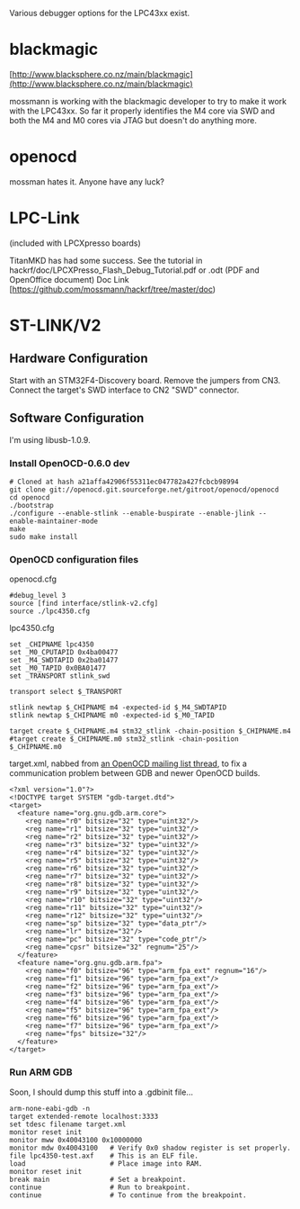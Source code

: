 Various debugger options for the LPC43xx exist.

# blackmagic

[http://www.blacksphere.co.nz/main/blackmagic](http://www.blacksphere.co.nz/main/blackmagic)

mossmann is working with the blackmagic developer to try to make it work with the LPC43xx. So far it properly identifies the M4 core via SWD and both the M4 and M0 cores via JTAG but doesn't do anything more.

# openocd

mossman hates it. Anyone have any luck?

# LPC-Link

(included with LPCXpresso boards)

TitanMKD has had some success.
See the tutorial in hackrf/doc/LPCXPresso_Flash_Debug_Tutorial.pdf or .odt (PDF and OpenOffice document)
Doc Link [https://github.com/mossmann/hackrf/tree/master/doc)

# ST-LINK/V2

## Hardware Configuration

Start with an STM32F4-Discovery board. Remove the jumpers from CN3. Connect the target's SWD interface to CN2 "SWD" connector.

## Software Configuration

I'm using libusb-1.0.9.

### Install OpenOCD-0.6.0 dev

    # Cloned at hash a21affa42906f55311ec047782a427fcbcb98994
    git clone git://openocd.git.sourceforge.net/gitroot/openocd/openocd
    cd openocd
    ./bootstrap
    ./configure --enable-stlink --enable-buspirate --enable-jlink --enable-maintainer-mode
    make
    sudo make install

### OpenOCD configuration files

openocd.cfg

    #debug_level 3
    source [find interface/stlink-v2.cfg]
    source ./lpc4350.cfg

lpc4350.cfg

    set _CHIPNAME lpc4350
    set _M0_CPUTAPID 0x4ba00477
    set _M4_SWDTAPID 0x2ba01477
    set _M0_TAPID 0x0BA01477
    set _TRANSPORT stlink_swd

    transport select $_TRANSPORT

    stlink newtap $_CHIPNAME m4 -expected-id $_M4_SWDTAPID
    stlink newtap $_CHIPNAME m0 -expected-id $_M0_TAPID

    target create $_CHIPNAME.m4 stm32_stlink -chain-position $_CHIPNAME.m4
    #target create $_CHIPNAME.m0 stm32_stlink -chain-position $_CHIPNAME.m0

target.xml, nabbed from [an OpenOCD mailing list thread](http://www.mail-archive.com/openocd-development@lists.berlios.de/msg18182.html), to fix a communication problem between GDB and newer OpenOCD builds.

    <?xml version="1.0"?>
    <!DOCTYPE target SYSTEM "gdb-target.dtd">
    <target>
      <feature name="org.gnu.gdb.arm.core">
        <reg name="r0" bitsize="32" type="uint32"/>
        <reg name="r1" bitsize="32" type="uint32"/>
        <reg name="r2" bitsize="32" type="uint32"/>
        <reg name="r3" bitsize="32" type="uint32"/>
        <reg name="r4" bitsize="32" type="uint32"/>
        <reg name="r5" bitsize="32" type="uint32"/>
        <reg name="r6" bitsize="32" type="uint32"/>
        <reg name="r7" bitsize="32" type="uint32"/>
        <reg name="r8" bitsize="32" type="uint32"/>
        <reg name="r9" bitsize="32" type="uint32"/>
        <reg name="r10" bitsize="32" type="uint32"/>
        <reg name="r11" bitsize="32" type="uint32"/>
        <reg name="r12" bitsize="32" type="uint32"/>
        <reg name="sp" bitsize="32" type="data_ptr"/>
        <reg name="lr" bitsize="32"/>
        <reg name="pc" bitsize="32" type="code_ptr"/>
        <reg name="cpsr" bitsize="32" regnum="25"/>
      </feature>
      <feature name="org.gnu.gdb.arm.fpa">
        <reg name="f0" bitsize="96" type="arm_fpa_ext" regnum="16"/>
        <reg name="f1" bitsize="96" type="arm_fpa_ext"/>
        <reg name="f2" bitsize="96" type="arm_fpa_ext"/>
        <reg name="f3" bitsize="96" type="arm_fpa_ext"/>
        <reg name="f4" bitsize="96" type="arm_fpa_ext"/>
        <reg name="f5" bitsize="96" type="arm_fpa_ext"/>
        <reg name="f6" bitsize="96" type="arm_fpa_ext"/>
        <reg name="f7" bitsize="96" type="arm_fpa_ext"/>
        <reg name="fps" bitsize="32"/>
      </feature>
    </target>



### Run ARM GDB

Soon, I should dump this stuff into a .gdbinit file...

    arm-none-eabi-gdb -n
    target extended-remote localhost:3333
    set tdesc filename target.xml
    monitor reset init
    monitor mww 0x40043100 0x10000000
    monitor mdw 0x40043100   # Verify 0x0 shadow register is set properly.
    file lpc4350-test.axf    # This is an ELF file.
    load                     # Place image into RAM.
    monitor reset init
    break main               # Set a breakpoint.
    continue                 # Run to breakpoint.
    continue                 # To continue from the breakpoint.
